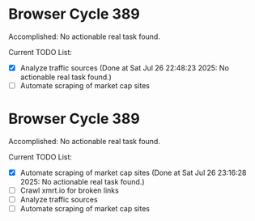 # Browser Cycle 389

Accomplished: No actionable real task found.

Current TODO List:

- [x] Analyze traffic sources  (Done at Sat Jul 26 22:48:23 2025: No actionable real task found.)
- [ ] Automate scraping of market cap sites

# Browser Cycle 389

Accomplished: No actionable real task found.

Current TODO List:

- [x] Automate scraping of market cap sites  (Done at Sat Jul 26 23:16:28 2025: No actionable real task found.)
- [ ] Crawl xmrt.io for broken links
- [ ] Analyze traffic sources
- [ ] Automate scraping of market cap sites